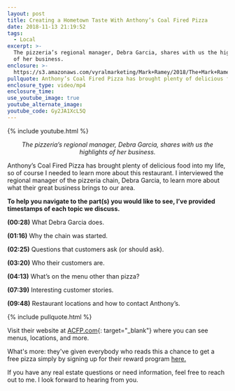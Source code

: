 ```yaml
---
layout: post
title: Creating a Hometown Taste With Anthony’s Coal Fired Pizza
date: 2018-11-13 21:19:52
tags:
  - Local
excerpt: >-
  The pizzeria’s regional manager, Debra Garcia, shares with us the highlights
  of her business.
enclosure: >-
  https://s3.amazonaws.com/vyralmarketing/Mark+Ramey/2018/The+Mark+Ramey+Group-+Interview+With+Debra+Garcia.mp4
pullquote: Anthony’s Coal Fired Pizza has brought plenty of delicious food into my life.
enclosure_type: video/mp4
enclosure_time:
use_youtube_image: true
youtube_alternate_image:
youtube_code: Gy2JA1XcL5Q
---
```


{% include youtube.html %}

<p style="text-align: center;"><em>The pizzeria’s regional manager, Debra Garcia, shares with us the highlights of her business.</em></p>

Anthony’s Coal Fired Pizza has brought plenty of delicious food into my life, so of course I needed to learn more about this restaurant. I interviewed the regional manager of the pizzeria chain, Debra Garcia, to learn more about what their great business brings to our area.

**To help you navigate to the part(s) you would like to see, I’ve provided timestamps of each topic we discuss.**

**(00:28)** What Debra Garcia does.

**(01:16)** Why the chain was started.

**(02:25)** Questions that customers ask (or should ask).

**(03:20)** Who their customers are.

**(04:13)** What’s on the menu other than pizza?

**(07:39)** Interesting customer stories.

**(09:48)** Restaurant locations and how to contact Anthony’s.

{% include pullquote.html %}

Visit their website at [ACFP.com](https://acfp.com/){: target="_blank"} where you can see menus, locations, and more.

What's more: they've given everybody who reads this a chance to get a free pizza simply by signing up for their reward program <a href="http://www.acfp.com/rewards" target="_blank">here.</a>

If you have any real estate questions or need information, feel free to reach out to me. I look forward to hearing from you.